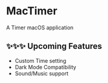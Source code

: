 # MacTimer
A Timer macOS application



## ✨✨✨ Upcoming Features 

* Custom Time setting
* Dark Mode Compatibility
* Sound/Music support


